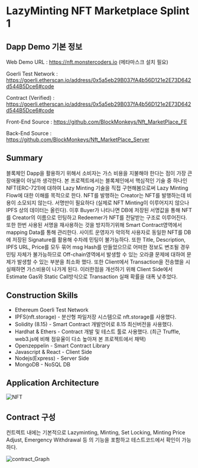 # LazyMinting NFT Marketplace Splint 1

## Dapp Demo 기본 정보

Web Demo URL : https://nft.monstercoders.io (메타마스크 설치 필요)

Goerli Test Network : https://goerli.etherscan.io/address/0x5a5eb29B037fA4b56D121e2E73D642d544B5Dce6#code

Contract (Verified) : https://goerli.etherscan.io/address/0x5a5eb29B037fA4b56D121e2E73D642d544B5Dce6#code


Front-End Source : https://github.com/BlockMonkeys/Nft_MarketPlace_FE

Back-End Source : https://github.com/BlockMonkeys/Nft_MarketPlace_Server

## Summary
블록체인 Dapp을 활용하기 위해서 소비자는 가스 비용을 지불해야 한다는 점이 가장 큰 장애물이 아닐까 생각한다. 본 프로젝트에서는 블록체인에서 핵심적인 기술 중 하나인 NFT(ERC-721)에 대하여 Lazy Minting 기술을 직접 구현해봄으로써 Lazy Minting Flow에 대한 이해를 목적으로 한다. NFT를 발행하는 Creator는 NFT를 발행하는데 비용이 소모되지 않는다. 서명만이 필요하다 (실제로 NFT Minting이 이루어지지 않으나 IPFS 상의 데이터는 올린다). 이후 Buyer가 나타나면 DB에 저장된 서명값을 통해 NFT를 Creator의 이름으로 민팅하고 Redeemer가 NFT를 전달받는 구조로 이루어진다. 또한 한번 사용된 서명을 재사용하는 것을 방지하기위해 Smart Contract영역에서 mapping Data를 통해 관리한다. 사이트 운영자가 악의적 사용자로 동일한 NFT를 DB에 저장된 Signature를 활용해 수차례 민팅이 불가능하다. 또한 Title, Description, IPFS URL, Price를 모두 묶어 msg Hash를 만들었으므로 어떠한 정보도 변조될 경우 민팅 자체가 불가능하므로 Off-chain영역에서 발생할 수 있는 오라클 문제에 대하여 문제가 발생할 수 있는 부분을 최소화 했다. 또한 Client에서 Transaction을 전송했을 시 실패하면 가스비용이 나가게 된다. 이러한점을 개선하기 위해 Client Side에서 Estimate Gas와 Static Call방식으로 Transaction 실패 확률을 대폭 낮추었다.


## Construction Skills
- Ethereum Goerli Test Network
- IPFS(nft.storage) - 분산형 파일저장 시스템으로 nft.storage를 사용했다.
- Solidity (8.15) - Smart Contract 개발언어로 8.15 최신버전을 사용했다.
- Hardhat & Ethers - Contract 개발 및 테스트 툴로 사용했다. (최근 Truffle, web3.js에 비해 점유율이 다소 높아져 본 프로젝트에서 채택)
- Openzeppelin - Smart Contract Library
- Javascript & React - Client Side
- Nodejs(Express) - Server Side
- MongoDB - NoSQL DB



## Application Architecture
![NFT](https://user-images.githubusercontent.com/66409384/180760130-0d272d18-8284-4d84-b6e5-08c269618646.png)


## Contract 구성

컨트렉트 내에는 기본적으로 Lazyminting, Minting, Set Locking, Minting Price Adjust, Emergency Withdrawal 등 의 기능을 포함하고 테스트코드에서 확인이 가능하다.


![contract_Graph](https://user-images.githubusercontent.com/66409384/180267157-85d0bf2e-2cb6-48ef-bbd7-0e88bf1238fe.svg)
